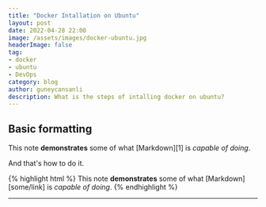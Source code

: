 ```yaml
---
title: "Docker Intallation on Ubuntu"
layout: post
date: 2022-04-28 22:00
image: /assets/images/docker-ubuntu.jpg
headerImage: false
tag:
- docker
- ubuntu
- DevOps
category: blog
author: guneycansanli
description: What is the steps of intalling docker on ubuntu?
---
```


## Basic formatting

This note **demonstrates** some of what [Markdown][1] is *capable of doing*.

And that's how to do it.

{% highlight html %}
This note **demonstrates** some of what [Markdown][some/link] is *capable of doing*.
{% endhighlight %}

---